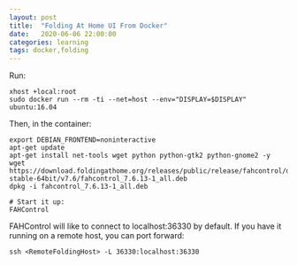 ```yaml
---
layout: post
title:  "Folding At Home UI From Docker"
date:   2020-06-06 22:00:00
categories: learning
tags: docker,folding
---
```



Run:
```shell
xhost +local:root
sudo docker run --rm -ti --net=host --env="DISPLAY=$DISPLAY" ubuntu:16.04
```

Then, in the container:

```
export DEBIAN_FRONTEND=noninteractive
apt-get update
apt-get install net-tools wget python python-gtk2 python-gnome2 -y
wget https://download.foldingathome.org/releases/public/release/fahcontrol/debian-stable-64bit/v7.6/fahcontrol_7.6.13-1_all.deb
dpkg -i fahcontrol_7.6.13-1_all.deb

# Start it up:
FAHControl
```

FAHControl will like to connect to localhost:36330 by default. If you have it running on a remote host, you can port forward:

```shell
ssh <RemoteFoldingHost> -L 36330:localhost:36330
```

